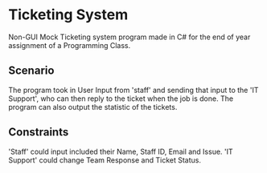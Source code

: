 # Ticketing System
Non-GUI Mock Ticketing system program made in C#
for the end of year assignment of a Programming Class.

## Scenario
The program took in User Input from 'staff' and sending that input to the 'IT Support', who can then reply to the ticket when the job is done.
The program can also output the statistic of the tickets.

## Constraints
'Staff' could input included their Name, Staff ID, Email and Issue.
'IT Support' could change Team Response and Ticket Status.

<!--![Ticket System](/?raw=true "Ticket System")-->
